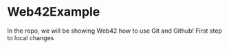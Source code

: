 # Web42Example

In the repo, we will be showing Web42 how to use Git and Github!
First step to local changes 
